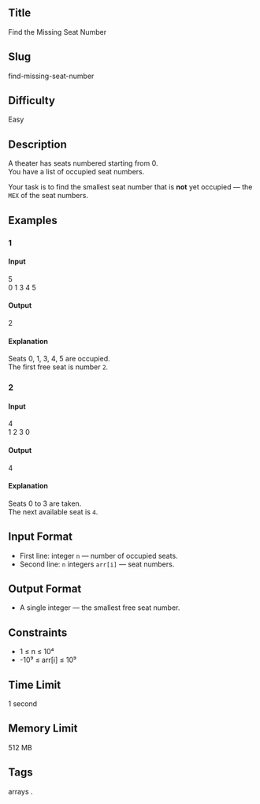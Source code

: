 ## Title

Find the Missing Seat Number

## Slug

find-missing-seat-number

## Difficulty

Easy

## Description

A theater has seats numbered starting from 0.  
You have a list of occupied seat numbers.  

Your task is to find the smallest seat number that is **not** yet occupied — the `MEX` of the seat numbers.

## Examples

### 1

#### Input

5  
0 1 3 4 5

#### Output
2

#### Explanation
Seats 0, 1, 3, 4, 5 are occupied.  
The first free seat is number `2`.

### 2

#### Input

4  
1 2 3 0

#### Output
4

#### Explanation
Seats 0 to 3 are taken.  
The next available seat is `4`.

## Input Format

- First line: integer `n` — number of occupied seats.  
- Second line: `n` integers `arr[i]` — seat numbers.

## Output Format

- A single integer — the smallest free seat number.

## Constraints

- 1 ≤ n ≤ 10⁴  
- -10⁹ ≤ arr[i] ≤ 10⁹    

## Time Limit

1 second

## Memory Limit

512 MB

## Tags

arrays .
